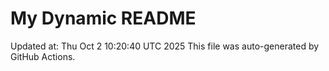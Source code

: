 # My Dynamic README
Updated at: Thu Oct  2 10:20:40 UTC 2025
This file was auto-generated by GitHub Actions.
